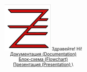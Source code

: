 <center><img src="https://github.com/knandrikov18/ScaleFocus-project/blob/main/ZaFe/red.png?raw=true" width="150" height="150">
Здравейте!
Hi!
<br>
<a href =>Документация (Documentation)</a>
<br>
<a href => Блок-схема (Flowchart) </a>
<br>
<a href = > Презентация (Presentation) </a>\
</center>


